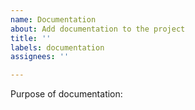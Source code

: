```yaml
---
name: Documentation
about: Add documentation to the project
title: ''
labels: documentation
assignees: ''

---
```


Purpose of documentation:
